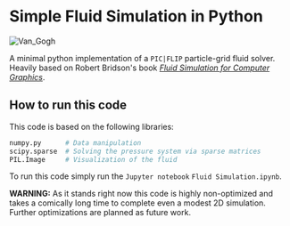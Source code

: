 # Simple Fluid Simulation in Python

![Van_Gogh](res/van_gogh.gif)

A minimal python implementation of a `PIC|FLIP` particle-grid fluid solver. Heavily based on Robert Bridson's book [*Fluid Simulation for Computer Graphics*](http://wiki.cgt3d.cn/mediawiki/images/4/43/Fluid_Simulation_for_Computer_Graphics_Second_Edition.pdf).

## How to run this code

This code is based on the following libraries:

```python
numpy.py      # Data manipulation
scipy.sparse  # Solving the pressure system via sparse matrices
PIL.Image     # Visualization of the fluid
```

To run this code simply run the `Jupyter notebook` `Fluid Simulation.ipynb`.

**WARNING:** As it stands right now this code is highly non-optimized and takes a comically long time to complete even a modest 2D simulation. Further optimizations are planned as future work.